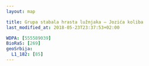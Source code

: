 ```yaml
---
layout: map

title: Grupa stabala hrasta lužnjaka – Jozića koliba
last_modified_at: 2018-05-23T23:37:53+02:00

WDPA: [555589039]
BioRaS: [269]
geoSrbija:
  L1_182: [85]
---
```

